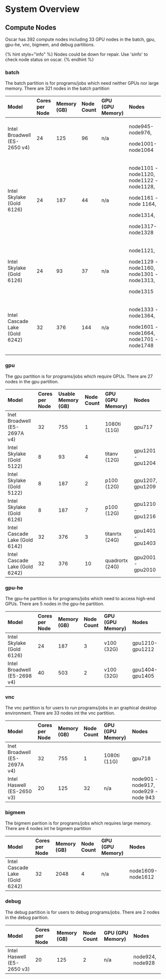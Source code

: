 # System Overview

## Compute Nodes

Oscar has  392 compute nodes including 33 GPU nodes in the batch, gpu, gpu-he, vnc, bigmem, and  debug partitions.

{% hint style="info" %}
Nodes could be down for repair. Use 'sinfo' to check node status on oscar.
{% endhint %}

### batch

The batch partition is for  programs/jobs which need neither GPUs nor large memory. There are 321 nodes in the batch partition

<table>
  <thead>
    <tr>
      <th style="text-align:left">Model</th>
      <th style="text-align:left">Cores per Node</th>
      <th style="text-align:left">Memory (GB)</th>
      <th style="text-align:left">Node Count</th>
      <th style="text-align:left">GPU (GPU Memory)</th>
      <th style="text-align:left">Nodes</th>
    </tr>
  </thead>
  <tbody>
    <tr>
      <td style="text-align:left">Intel Broadwell (ES-2650 v4)</td>
      <td style="text-align:left">24</td>
      <td style="text-align:left">125</td>
      <td style="text-align:left">96</td>
      <td style="text-align:left">n/a</td>
      <td style="text-align:left">
        <p>node945-node976,</p>
        <p>node1001-node1064</p>
      </td>
    </tr>
    <tr>
      <td style="text-align:left">Intel Skylake (Gold 6126)</td>
      <td style="text-align:left">24</td>
      <td style="text-align:left">187</td>
      <td style="text-align:left">44</td>
      <td style="text-align:left">n/a</td>
      <td style="text-align:left">
        <p>node1101 - node1120, node1122 - node1128,</p>
        <p>node1161 - node 1164,</p>
        <p>node1314,</p>
        <p>node1317-node1328</p>
      </td>
    </tr>
    <tr>
      <td style="text-align:left">Intel Skylake (Gold 6126)</td>
      <td style="text-align:left">24</td>
      <td style="text-align:left">93</td>
      <td style="text-align:left">37</td>
      <td style="text-align:left">n/a</td>
      <td style="text-align:left">
        <p>node1121,</p>
        <p>node1129 - node1160, node1301 - node1313,</p>
        <p>node1315</p>
      </td>
    </tr>
    <tr>
      <td style="text-align:left">Intel Cascade Lake (Gold 6242)</td>
      <td style="text-align:left">32</td>
      <td style="text-align:left">376</td>
      <td style="text-align:left">144</td>
      <td style="text-align:left">n/a</td>
      <td style="text-align:left">
        <p>node1333 - node1364,</p>
        <p>node1601 - node1664, node1701 - node1748</p>
      </td>
    </tr>
  </tbody>
</table>

### gpu

The gpu partition is for programs/jobs which require GPUs. There are 27 nodes in the gpu partition.

| Model | Cores per Node | Usable Memory \(GB\) | Node Count | GPU \(GPU Memory\) | Nodes |
| :--- | :--- | :--- | :--- | :--- | :--- |
| Inet Broadwell \(E5-2697A v4\) | 32 | 755 | 1 | 1080ti \(11G\) | gpu717 |
| Intel Skylake \(Gold 5122\) | 8 | 93 | 4 | titanv \(12G\) | gpu1201 - gpu1204 |
| Intel Skylake \(Gold 5122\) | 8 | 187 | 2 | p100 \(12G\) | gpu1207, gpu1209 |
| Intel Skylake \(Gold 6126\) | 8 | 187 | 7 | p100 \(12G\) | gpu1210 - gpu1216 |
| Intel Cascade Lake \(Gold 6142\) | 32 | 376 | 3 | titanrtx \(24G\) | gpu1401 -  gpu1403 |
| Intel Cascade Lake \(Gold 6242\) | 32 | 376 | 10 | quadrortx \(24G\) | gpu2001 - gpu2010 |

### gpu-he

The gpu-he partition is for programs/jobs which need to access high-end GPUs. There are 5 nodes in the gpu-he partition.

| Model | Cores per Node | Memory \(GB\) | Node Count | GPU \(GPU Memory\) | Nodes |
| :--- | :--- | :--- | :--- | :--- | :--- |
| Intel Skylake \(Gold 6126\) | 24 | 187 | 3 | v100 \(32G\) | gpu1210-gpu1212 |
| Intel Broadwell \(E5-2698 v4\) | 40 | 503 | 2 | v100 \(32G\) | gpu1404-gpu1405 |

### vnc

The vnc partition is for users to run programs/jobs in an graphical desktop environment. There are 33 nodes int the vnc partition.

| Model | Cores per Node | Memory \(GB\) | Node Count | GPU \(GPU Memory\) | Nodes |
| :--- | :--- | :--- | :--- | :--- | :--- |
| Inet Broadwell \(E5-2697A v4\) | 32 | 755 | 1 | 1080ti \(11G\) | gpu718 |
| Intel Haswell \(ES-2650 v3\) | 20 | 125 | 32 | n/a | node901 - node917, node929 - node 943 |

### bigmem

The bigmem parition is for programs/jobs which requires large memory. There are 4 nodes int he bigmem partition

| Model | Cores per Node | Memory \(GB\) | Node Count | GPU \(GPU Memory\) | Nodes |
| :--- | :--- | :--- | :--- | :--- | :--- |
| Intel Cascade Lake \(Gold 6242\) | 32 | 2048 | 4 | n/a | node1609-node1612 |

### debug

The debug partition is for users to debug programs/jobs. There are 2 nodes in the debug parition. 

| Model | Cores per Node | Memory \(GB\) | Node Count | GPU \(GPU Memory\) | Nodes |
| :--- | :--- | :--- | :--- | :--- | :--- |
| Intel Haswell \(E5-2650 v3\) | 20 | 125 | 2 | n/a | node924, node928 |

